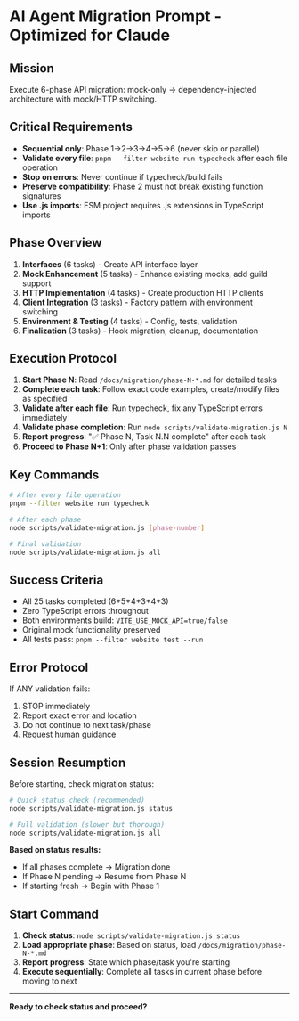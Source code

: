 # AI Agent Migration Prompt - Optimized for Claude

## Mission

Execute 6-phase API migration: mock-only → dependency-injected architecture with mock/HTTP switching.

## Critical Requirements

- **Sequential only**: Phase 1→2→3→4→5→6 (never skip or parallel)
- **Validate every file**: `pnpm --filter website run typecheck` after each file operation
- **Stop on errors**: Never continue if typecheck/build fails
- **Preserve compatibility**: Phase 2 must not break existing function signatures
- **Use .js imports**: ESM project requires .js extensions in TypeScript imports

## Phase Overview

1. **Interfaces** (6 tasks) - Create API interface layer
2. **Mock Enhancement** (5 tasks) - Enhance existing mocks, add guild support
3. **HTTP Implementation** (4 tasks) - Create production HTTP clients  
4. **Client Integration** (3 tasks) - Factory pattern with environment switching
5. **Environment & Testing** (4 tasks) - Config, tests, validation
6. **Finalization** (3 tasks) - Hook migration, cleanup, documentation

## Execution Protocol

1. **Start Phase N**: Read `/docs/migration/phase-N-*.md` for detailed tasks
2. **Complete each task**: Follow exact code examples, create/modify files as specified
3. **Validate after each file**: Run typecheck, fix any TypeScript errors immediately
4. **Validate phase completion**: Run `node scripts/validate-migration.js N`
5. **Report progress**: "✅ Phase N, Task N.N complete" after each task
6. **Proceed to Phase N+1**: Only after phase validation passes

## Key Commands

```bash
# After every file operation
pnpm --filter website run typecheck

# After each phase
node scripts/validate-migration.js [phase-number]

# Final validation
node scripts/validate-migration.js all
```

## Success Criteria

- All 25 tasks completed (6+5+4+3+4+3)
- Zero TypeScript errors throughout
- Both environments build: `VITE_USE_MOCK_API=true/false`
- Original mock functionality preserved
- All tests pass: `pnpm --filter website test --run`

## Error Protocol  

If ANY validation fails:

1. STOP immediately
2. Report exact error and location
3. Do not continue to next task/phase
4. Request human guidance

## Session Resumption

Before starting, check migration status:

```bash
# Quick status check (recommended)
node scripts/validate-migration.js status

# Full validation (slower but thorough)
node scripts/validate-migration.js all
```

**Based on status results:**

- If all phases complete → Migration done
- If Phase N pending → Resume from Phase N
- If starting fresh → Begin with Phase 1

## Start Command

1. **Check status**: `node scripts/validate-migration.js status`
2. **Load appropriate phase**: Based on status, load `/docs/migration/phase-N-*.md`
3. **Report progress**: State which phase/task you're starting
4. **Execute sequentially**: Complete all tasks in current phase before moving to next

---

**Ready to check status and proceed?**
